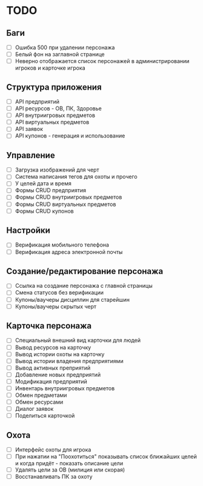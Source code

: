 # TODO

## Баги

- [ ] Ошибка 500 при удалении персонажа
- [ ] Белый фон на заглавной странице
- [ ] Неверно отображается список персонажей в администрировании игроков и карточке игрока

## Структура приложения

- [ ] API предприятий
- [ ] API ресурсов - ОВ, ПК, Здоровье
- [ ] API внутриигровых предметов
- [ ] API виртуальных предметов
- [ ] API заявок
- [ ] API купонов - генерация и использование

## Управление

- [ ] Загрузка изображений для черт
- [ ] Система написания тегов для охоты и прочего
- [ ] У целей дата и время
- [ ] Формы CRUD предприятия
- [ ] Формы CRUD внутриигровых предметов
- [ ] Формы CRUD виртуальных предметов
- [ ] Формы CRUD купонов

## Настройки

- [ ] Верификация мобильного телефона
- [ ] Верификация адреса электронной почты

## Создание/редактирование персонажа

- [ ] Ссылка на создание персонажа с главной страницы
- [ ] Смена статусов без верификации
- [ ] Купоны/ваучеры дисциплин для старейшин
- [ ] Купоны/ваучеры скрытых черт

## Карточка персонажа

- [ ] Специальный внешний вид карточки для людей
- [ ] Вывод ресурсов на карточку
- [ ] Вывод истории охоты на карточку
- [ ] Вывод истории владения предприятиями
- [ ] Вывод активных преприятий
- [ ] Добавление новых предприятий
- [ ] Модификация предприятий
- [ ] Инвентарь внутриигровых предметов
- [ ] Обмен предметами
- [ ] Обмен ресурсами
- [ ] Диалог заявок
- [ ] Поделиться карточкой

## Охота

- [ ] Интерфейс охоты для игрока
- [ ] При нажатии на "Поохотиться" показывать список ближайших целей и когда придёт - показать описание цели
- [ ] Удалять цели за ОВ (милиция или скорая)
- [ ] Восстанавливать ПК за охоту
